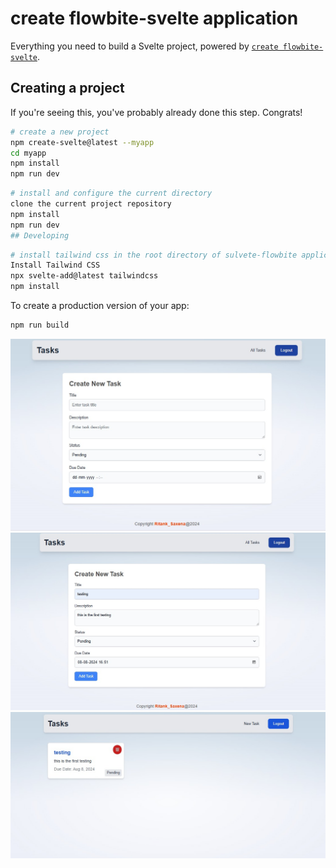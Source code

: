 # create flowbite-svelte application

Everything you need to build a Svelte project, powered by [`create flowbite-svelte`](https://flowbite-svelte.com/docs/pages/introduction).

## Creating a project
If you're seeing this, you've probably already done this step. Congrats!

```bash
# create a new project
npm create-svelte@latest --myapp
cd myapp
npm install
npm run dev
```

```bash
# install and configure the current directory
clone the current project repository
npm install
npm run dev
## Developing
```


```bash
# install tailwind css in the root directory of sulvete-flowbite application
Install Tailwind CSS
npx svelte-add@latest tailwindcss
npm install
```

To create a production version of your app:

```bash
npm run build
```

![alt text](<WhatsApp Image 2024-08-07 at 16.51.05.jpeg>)
![alt text](<WhatsApp Image 2024-08-07 at 16.51.56.jpeg>)
![alt text](<WhatsApp Image 2024-08-07 at 16.54.29.jpeg>)